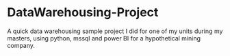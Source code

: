 # DataWarehousing-Project
A quick data warehousing sample project I did for one of my units during my masters, using python, mssql and power BI for a hypothetical mining company.
